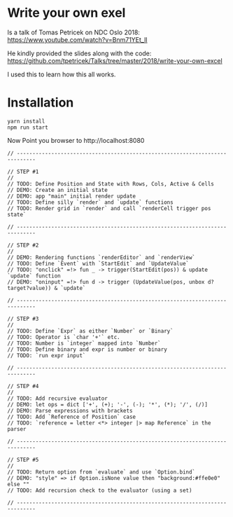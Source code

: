 # Write your own exel 

Is a talk of Tomas Petricek on NDC Oslo 2018: https://www.youtube.com/watch?v=Bnm71YEt_lI

He kindly provided the slides along with the code: https://github.com/tpetricek/Talks/tree/master/2018/write-your-own-excel

I used this to learn how this all works.

# Installation

```
yarn install
npm run start
```

Now Point you browser to http://localhost:8080

```
// ----------------------------------------------------------------------------

// STEP #1
//
// TODO: Define Position and State with Rows, Cols, Active & Cells
// DEMO: Create an initial state
// DEMO: app "main" initial render update
// TODO: Define silly `render` and `update` functions  
// TODO: Render grid in `render` and call `renderCell trigger pos state`

// ----------------------------------------------------------------------------

// STEP #2
//
// DEMO: Rendering functions `renderEditor` and `renderView` 
// TODO: Define `Event` with `StartEdit` and `UpdateValue`
// TODO: "onclick" =!> fun _ -> trigger(StartEdit(pos)) & update `update` function
// DEMO: "oninput" =!> fun d -> trigger (UpdateValue(pos, unbox d?target?value)) & `update`

// ----------------------------------------------------------------------------

// STEP #3
//
// TODO: Define `Expr` as either `Number` or `Binary`
// TODO: Operator is `char '+'` etc.
// TODO: Number is `integer` mapped into `Number`
// TODO: Define binary and expr is number or binary
// TODO: `run expr input`

// ----------------------------------------------------------------------------

// STEP #4
//
// TODO: Add recursive evaluator
// DEMO: let ops = dict ['+', (+); '-', (-); '*', (*); '/', (/)]
// DEMO: Parse expressions with brackets
// TODO: Add `Reference of Position` case
// TODO: `reference = letter <*> integer |> map Reference` in the parser

// ----------------------------------------------------------------------------

// STEP #5
//
// TODO: Return option from `evaluate` and use `Option.bind`
// DEMO: "style" => if Option.isNone value then "background:#ffe0e0" else ""
// TODO: Add recursion check to the evaluator (using a set)

// ----------------------------------------------------------------------------
```
